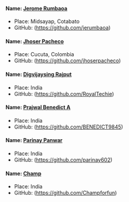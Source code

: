 #### Name: [Jerome Rumbaoa](https://github.com/jerumbaoa)
- Place: Midsayap, Cotabato
- GitHub: (https://github.com/jerumbaoa)

#### Name: [Jhoser Pacheco](https://github.com/jhoserpacheco)
- Place: Cucuta, Colombia
- GitHub: (https://github.com/jhoserpacheco)

#### Name: [Digvijaysing Rajput](https://github.com/RoyalTechie)
- Place: India
- GitHub: (https://github.com/RoyalTechie)

#### Name: [Prajwal Benedict A](https://github.com/BENEDICT9845)
- Place: India
- GitHub: (https://github.com/BENEDICT9845)

#### Name: [Parinay Panwar](https://github.com/parinay602)
- Place: India
- GitHub: (https://github.com/parinay602)

#### Name: [Champ](https://github.com/Champforfun)
- Place: India
- GitHub: (https://github.com/Champforfun)
